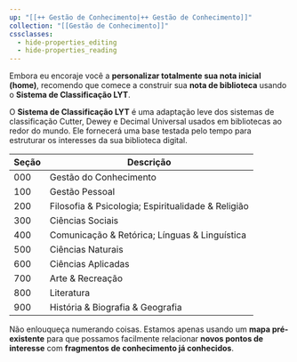 ```yaml
---
up: "[[++ Gestão de Conhecimento|++ Gestão de Conhecimento]]"
collection: "[[Gestão de Conhecimento]]"
cssclasses:
  - hide-properties_editing
  - hide-properties_reading
---
```

Embora eu encoraje você a **personalizar totalmente sua nota inicial (home)**, recomendo que comece a construir sua **nota de biblioteca** usando o **Sistema de Classificação LYT**.  

O **Sistema de Classificação LYT** é uma adaptação leve dos sistemas de classificação Cutter, Dewey e Decimal Universal usados em bibliotecas ao redor do mundo. Ele fornecerá uma base testada pelo tempo para estruturar os interesses da sua biblioteca digital.

| Seção | Descrição                                          |
| ----- | -------------------------------------------------- |
| 000   | Gestão do Conhecimento                             |
| 100   | Gestão Pessoal                                     |
| 200   | Filosofia & Psicologia; Espiritualidade & Religião |
| 300   | Ciências Sociais                                   |
| 400   | Comunicação & Retórica; Línguas & Linguística      |
| 500   | Ciências Naturais                                  |
| 600   | Ciências Aplicadas                                 |
| 700   | Arte & Recreação                                   |
| 800   | Literatura                                         |
| 900   | História & Biografia & Geografia                   |

Não enlouqueça numerando coisas. Estamos apenas usando um **mapa pré-existente** para que possamos facilmente relacionar **novos pontos de interesse** com **fragmentos de conhecimento já conhecidos**.
